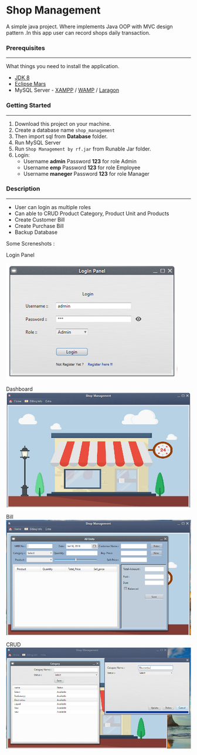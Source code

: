 # Shop Management
A simple java project. Where implements Java OOP with MVC design pattern .In this app user can record shops daily transaction.

### Prerequisites

------------


What things you need to install the application.
- [JDK 8](http://www.oracle.com/technetwork/java/javase/downloads/jdk8-downloads-2133151.html "JDK 8")
- [Eclipse Mars](http://www.eclipse.org/mars/ "Eclipse Mars")
- MySQL Server - [XAMPP](https://www.apachefriends.org/download.html "XAMPP") / [WAMP](http://www.wampserver.com/en/ "WAMP") / [Laragon](https://laragon.org/download/index.html "Laragon")

### Getting Started

------------

1. Download this project on your machine.
2. Create a database name `shop_management` 
3. Then import sql from **Database** folder.
4. Run MySQL Server
5. Run `Shop Management by rf.jar`  from Runable Jar folder.
6. Login:
	- Username **admin** Password **123** for role Admin
	- Username **emp** Password **123** for role Employee
	- Username **maneger** Password **123** for role Manager

### Description

------------

- User can login as multiple roles
- Can able to CRUD Product Category, Product Unit and Products
- Create Customer Bill
- Create Purchase Bill
- Backup Database

Some Screneshots :

Login Panel

![Login Panel](https://github.com/Arif-un/Shop-Management/blob/master/Screneshot/login.PNG?raw=true "Login Panel")

Dashboard
![dashboard](https://github.com/Arif-un/Shop-Management/blob/master/Screneshot/Dashboard.PNG?raw=true "dashboard")

Bill 
![Bill](https://github.com/Arif-un/Shop-Management/blob/master/Screneshot/bill.PNG?raw=true "Bill")

CRUD
![CRUD](https://github.com/Arif-un/Shop-Management/blob/master/Screneshot/Capture.PNG?raw=true "CRUD")

